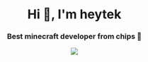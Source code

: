 <h1 align="center">Hi 👋, I'm heytek</h1>
<h3 align="center">Best minecraft developer from chips 🍟</h3>

<!-- <div align='center'>
  <img src="https://lanyard.cnrad.dev/api/817825155702849597?bg=1f1f1f&borderRadius=10px&animated=false" />  
</div> -->

<div align='center'>
  <img src="https://readme-typing-svg.herokuapp.com?color=F7F7F7&center=true&lines=You+can+contact+me+in+discord." />  
</div>
